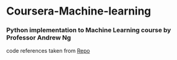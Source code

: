 # Coursera-Machine-learning
### Python implementation to Machine Learning course by Professor Andrew Ng
code references taken from [Repo](https://github.com/JWarmenhoven/Coursera-Machine-Learning)

